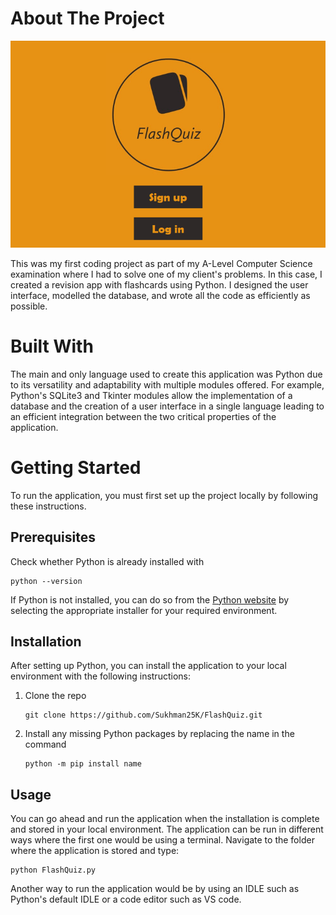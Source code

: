 # About The Project

![Image of the application's home screen with two buttons to sign up or log in](https://github.com/Sukhman25K/FlashQuiz/blob/main/HomeScreen.png?raw=true) 

This was my first coding project as part of my A-Level Computer Science examination where I had to solve one of
my client's problems. In this case, I created a revision app with flashcards using Python.
I designed the user interface, modelled the database, and wrote all the code as efficiently as possible.

# Built With
The main and only language used to create this application was Python due to its versatility and adaptability with multiple modules offered. For example, Python's SQLite3 and Tkinter modules allow the implementation of a database and the creation of a user interface in a single language leading to an efficient integration between the two critical properties of the application.

# Getting Started
To run the application, you must first set up the project locally by following these instructions.

## Prerequisites
Check whether Python is already installed with
```
python --version
```
If Python is not installed, you can do so from the [Python website](https://www.python.org/downloads) by selecting the appropriate installer for your required environment.

## Installation
After setting up Python, you can install the application to your local environment with the following instructions:
1. Clone the repo
   ```
   git clone https://github.com/Sukhman25K/FlashQuiz.git
   ```
2. Install any missing Python packages by replacing the name in the command 
   ```
   python -m pip install name
   ```

## Usage
You can go ahead and run the application when the installation is complete and stored in your local environment. The application can be run in different ways where the first one would be using a terminal. Navigate to the folder where the application is stored and type:
```
python FlashQuiz.py
```

Another way to run the application would be by using an IDLE such as Python's default IDLE or a code editor such as VS code.
